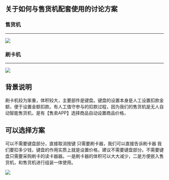 ## 关于如何与售货机配套使用的讨论方案

### 售货机
---
![](http://owy2psa0f.bkt.clouddn.com//fromQiNiu/1508138022122.png)

### 刷卡机

---

![](http://owy2psa0f.bkt.clouddn.com//fromQiNiu/1508138197111.png)

## 背景说明
 刷卡机较为笨重，体积较大，主要部件是键盘。键盘的设置本身是人工设置扣款金额，便于设置金额扣款。有人工值守参与的扣款过程，因为我们的售货机是无人自动智能售货机，是有【售卖APP】选择商品自动设置商品价格，

## 可以选择方案
   可以不需要键盘部分，直接取消按键 只需要刷卡器，我们可以直接告诉刷卡器 我们要扣多少钱，键盘的作用实质上就是设置价格，建议不需要键盘部分。不需要键盘只需要采购刷卡的读卡器器。一是刷卡器的体积可以大大减少，二是方便嵌入售货机，和售货机进行组装一体使用。


![](http://owy2psa0f.bkt.clouddn.com//fromQiNiu/1508138623477.png)




